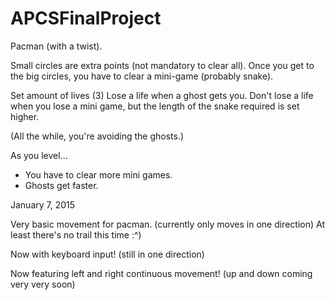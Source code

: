 APCSFinalProject
================

Pacman (with a twist).

Small circles are extra points (not mandatory to clear all).
Once you get to the big circles, you have to clear a mini-game (probably snake).

Set amount of lives (3)
Lose a life when a ghost gets you.
Don't lose a life when you lose a mini game, but the length of the snake required is set higher.

(All the while, you're avoiding the ghosts.)

As you level...
- You have to clear more mini games.
- Ghosts get faster.

January 7, 2015

  Very basic movement for pacman. (currently only moves in one direction)
  At least there's no trail this time :^)
  
  Now with keyboard input! (still in one direction)

  Now featuring left and right continuous movement! (up and down coming very very soon)
